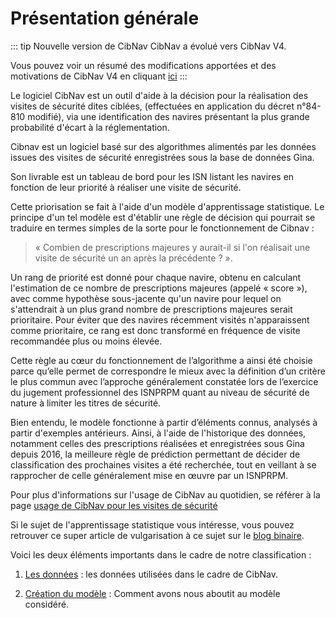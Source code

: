 # Présentation générale
::: tip Nouvelle version de CibNav
CibNav a évolué vers CibNav V4. 

Vous pouvez voir un résumé des modifications apportées et des motivations de CibNav V4 en cliquant [ici](./evolution_cibnav_v2.md#)
:::

Le logiciel CibNav est un outil d'aide à la décision pour la réalisation des visites de sécurité dites ciblées, 
(effectuées en application du décret n°84-810 modifié), via une identification des navires présentant la plus grande probabilité d'écart à la réglementation.

Cibnav est un logiciel basé sur des algorithmes alimentés par les données issues des visites de sécurité enregistrées sous la base de données Gina.

Son livrable est un tableau de bord pour les ISN listant les navires en fonction de leur priorité à réaliser une visite de sécurité.

Cette priorisation se fait à l'aide d'un modèle d'apprentissage statistique. 
Le principe d'un tel modèle est d'établir une règle de décision qui pourrait se traduire en termes simples de la sorte pour le fonctionnement de Cibnav :

> « Combien de prescriptions majeures y aurait-il si l'on réalisait une visite de sécurité un an après la précédente ? ».

Un rang de priorité est donné pour chaque navire, obtenu en calculant 
l'estimation de ce nombre de prescriptions majeures (appelé « score »), avec 
comme hypothèse sous-jacente qu'un navire pour lequel on s'attendrait à un 
plus grand nombre de prescriptions majeures serait prioritaire. Pour éviter 
que des navires récemment visités n'apparaissent comme prioritaire, ce rang 
est donc transformé en fréquence de visite recommandée plus ou moins élevée.
 
Cette règle au cœur du fonctionnement de l’algorithme a ainsi été choisie parce qu’elle permet de correspondre
 le mieux avec la définition d’un critère le plus commun avec l’approche généralement constatée lors de l’exercice 
 du jugement professionnel des ISNPRPM quant au niveau de sécurité de nature à limiter les titres de sécurité.
 
Bien entendu, le modèle fonctionne à partir d’éléments connus, analysés à 
partir d'exemples antérieurs.
 Ainsi, à l'aide de l'historique des données, notamment celles des prescriptions réalisées et enregistrées sous Gina depuis 2016, 
 la meilleure règle de prédiction permettant de décider de  classification des prochaines visites a été recherchée, 
 tout en veillant à se rapprocher de celle généralement mise en œuvre par un ISNPRPM.

Pour plus d'informations sur l'usage de CibNav au quotidien, se référer à la page [usage de CibNav pour les visites de sécurité](./usage-cibnav.md)

Si le sujet de l'apprentissage statistique vous intéresse, vous pouvez retrouver ce super article de vulgarisation à ce sujet sur le [blog binaire](https://www.lemonde.fr/blog/binaire/2017/10/20/jouez-avec-les-neurones-de-la-machine/).

Voici les deux éléments importants dans le cadre de notre classification :

1. [Les données](./donnees2.md) : les données utilisées dans le cadre de CibNav.

2. [Création du modèle](./algorithme2.md) : Comment avons nous aboutit au modèle considéré.


